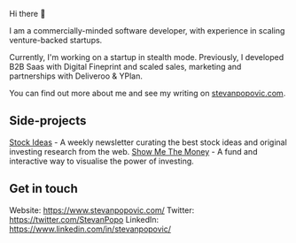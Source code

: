 Hi there 👋

I am a commercially-minded software developer, with experience in scaling venture-backed startups.

Currently, I'm working on a startup in stealth mode. Previously, I developed B2B Saas with Digital Fineprint and scaled sales, marketing and partnerships with Deliveroo & YPlan.

You can find out more about me and see my writing on [stevanpopovic.com](https://www.stevanpopovic.com/).

## Side-projects
[Stock Ideas](https://www.stockideas.club/) - A weekly newsletter curating the best stock ideas and original investing research from the web.
[Show Me The Money](https://www.showmethemoney.club/) - A fund and interactive way to visualise the power of investing.

## Get in touch
Website: https://www.stevanpopovic.com/
Twitter: https://twitter.com/StevanPopo
LinkedIn: https://www.linkedin.com/in/stevanpopovic/
